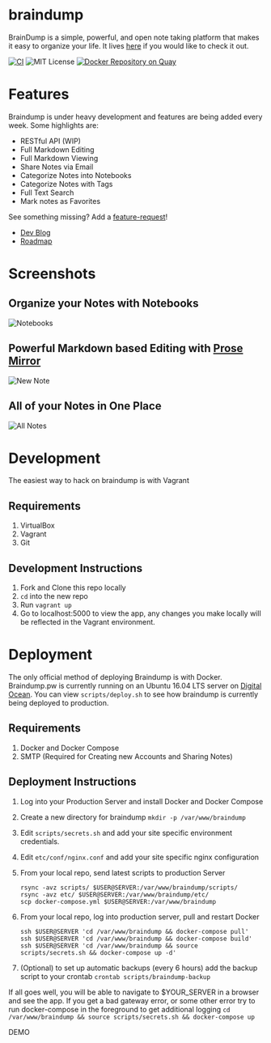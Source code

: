 # braindump

BrainDump is a simple, powerful, and open note taking platform that makes it easy to organize your life. It lives [here](http://braindump.pw) if you would like to check it out.

[![CI](https://circleci.com/gh/levlaz/braindump.svg?style=shield&circle-token=:circle-token)](https://circleci.com/gh/levlaz/braindump)
![MIT License](https://img.shields.io/github/license/mashape/apistatus.svg)
[![Docker Repository on Quay](https://quay.io/repository/levlaz/braindump/status "Docker Repository on Quay")](https://quay.io/repository/levlaz/braindump)

# Features

Braindump is under heavy development and features are being added every week. Some highlights are:

* RESTful API (WIP)
* Full Markdown Editing
* Full Markdown Viewing
* Share Notes via Email
* Categorize Notes into Notebooks
* Categorize Notes with Tags
* Full Text Search
* Mark notes as Favorites

See something missing? Add a [feature-request](https://github.com/levlaz/braindump/issues)!

* [Dev Blog](https://levlaz.org/tag/braindump/)
* [Roadmap](https://github.com/levlaz/braindump/issues?q=is%3Aopen+is%3Aissue+label%3Afeature)

# Screenshots

## Organize your Notes with Notebooks
![Notebooks](https://github.com/levlaz/braindump/blob/master/app/static/images/notebooks.png)

## Powerful Markdown based Editing with [Prose Mirror](https://prosemirror.net/)
![New Note](https://github.com/levlaz/braindump/blob/master/app/static/images/new_note.png)

## All of your Notes in One Place
![All Notes](https://github.com/levlaz/braindump/blob/master/app/static/images/all_notes.png)

# Development

The easiest way to hack on braindump is with Vagrant

## Requirements
1. VirtualBox
2. Vagrant
3. Git

## Development Instructions
1. Fork and Clone this repo locally
2. `cd` into the new repo
3. Run `vagrant up`
4. Go to localhost:5000 to view the app, any changes you make locally will be reflected in the Vagrant environment.

# Deployment
The only official method of deploying Braindump is with Docker. Braindump.pw is currently running on an Ubuntu 16.04 LTS server on [Digital Ocean](https://m.do.co/c/ffc7002f7299). You can view `scripts/deploy.sh` to see how braindump is currently being deployed to production.

## Requirements
1. Docker and Docker Compose
2. SMTP (Required for Creating new Accounts and Sharing Notes)

## Deployment Instructions
1. Log into your Production Server and install Docker and Docker Compose
2. Create a new directory for braindump `mkdir -p /var/www/braindump`
3. Edit `scripts/secrets.sh` and add your site specific environment credentials.
4. Edit `etc/conf/nginx.conf` and add your site specific nginx configuration
5. From your local repo, send latest scripts to production Server

    ```
    rsync -avz scripts/ $USER@SERVER:/var/www/braindump/scripts/
    rsync -avz etc/ $USER@SERVER:/var/www/braindump/etc/
    scp docker-compose.yml $USER@SERVER:/var/www/braindump
    ```

6. From your local repo, log into production server, pull and restart Docker

    ```
    ssh $USER@SERVER 'cd /var/www/braindump && docker-compose pull'
    ssh $USER@SERVER 'cd /var/www/braindump && docker-compose build'
    ssh $USER@SERVER 'cd /var/www/braindump && source scripts/secrets.sh && docker-compose up -d'
    ```

7. (Optional) to set up automatic backups (every 6 hours) add the backup script to your crontab `crontab scripts/braindump-backup`

If all goes well, you will be able to navigate to $YOUR_SERVER in a browser and see the app. If you get a bad gateway error, or some other error try to run docker-compose in the foreground to get additional logging `cd /var/www/braindump && source scripts/secrets.sh && docker-compose up`

DEMO
